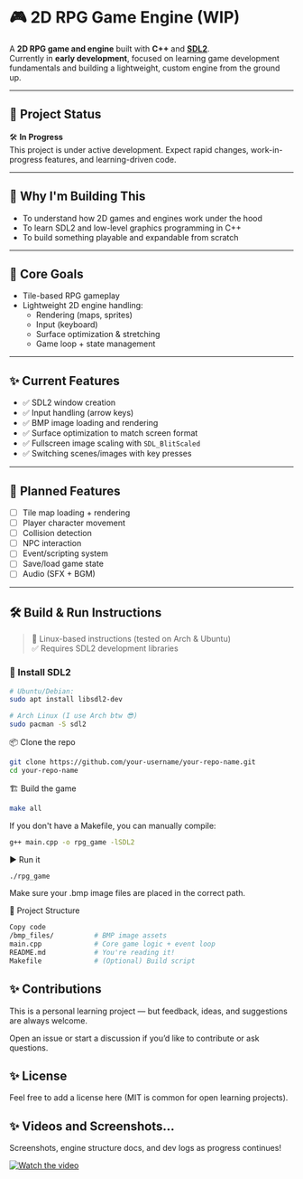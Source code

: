 # 🎮 2D RPG Game Engine (WIP)

A **2D RPG game and engine** built with **C++** and **[SDL2](https://www.libsdl.org/)**.  
Currently in **early development**, focused on learning game development fundamentals and building a lightweight, custom engine from the ground up.

---

## 🚧 Project Status

🛠️ **In Progress**  
This project is under active development. Expect rapid changes, work-in-progress features, and learning-driven code.

---

## 🧠 Why I'm Building This

- To understand how 2D games and engines work under the hood
- To learn SDL2 and low-level graphics programming in C++
- To build something playable and expandable from scratch

---

## 🎯 Core Goals

- Tile-based RPG gameplay
- Lightweight 2D engine handling:
  - Rendering (maps, sprites)
  - Input (keyboard)
  - Surface optimization & stretching
  - Game loop + state management

---

## ✨ Current Features

- ✅ SDL2 window creation
- ✅ Input handling (arrow keys)
- ✅ BMP image loading and rendering
- ✅ Surface optimization to match screen format
- ✅ Fullscreen image scaling with `SDL_BlitScaled`
- ✅ Switching scenes/images with key presses

---

## 🧱 Planned Features

- [ ] Tile map loading + rendering
- [ ] Player character movement
- [ ] Collision detection
- [ ] NPC interaction
- [ ] Event/scripting system
- [ ] Save/load game state
- [ ] Audio (SFX + BGM)

---

## 🛠️ Build & Run Instructions

> 🐧 Linux-based instructions (tested on Arch & Ubuntu)  
> ✅ Requires SDL2 development libraries

### 🔧 Install SDL2

```bash
# Ubuntu/Debian:
sudo apt install libsdl2-dev

# Arch Linux (I use Arch btw 😎)
sudo pacman -S sdl2
```
📦 Clone the repo
```bash
git clone https://github.com/your-username/your-repo-name.git
cd your-repo-name
```
🏗️ Build the game
```bash
make all
```
If you don't have a Makefile, you can manually compile:

```bash
g++ main.cpp -o rpg_game -lSDL2
```
▶️ Run it
```bash
./rpg_game
```
Make sure your .bmp image files are placed in the correct path.

📁 Project Structure
```bash
Copy code
/bmp_files/          # BMP image assets
main.cpp             # Core game logic + event loop
README.md            # You're reading it!
Makefile             # (Optional) Build script
```
## ✨ Contributions
This is a personal learning project — but feedback, ideas, and suggestions are always welcome.

Open an issue or start a discussion if you’d like to contribute or ask questions.

## ✨ License
Feel free to add a license here (MIT is common for open learning projects).

## ✨ Videos and Screenshots...
Screenshots, engine structure docs, and dev logs as progress continues!

[![Watch the video](https://img.youtube.com/vi/d0tMFpN2BHQ/hqdefault.jpg)](https://www.youtube.com/watch?v=d0tMFpN2BHQ)
